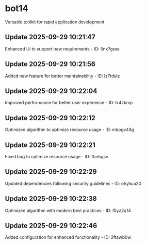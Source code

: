 # bot14
Versatile toolkit for rapid application development

## Update 2025-09-29 10:21:47
Enhanced UI to support new requirements - ID: 5nx7gsss


## Update 2025-09-29 10:21:56
Added new feature for better maintainability - ID: lz7tdulz


## Update 2025-09-29 10:22:04
Improved performance for better user experience - ID: lx4zkrvp


## Update 2025-09-29 10:22:12
Optimized algorithm to optimize resource usage - ID: mbogv43g


## Update 2025-09-29 10:22:21
Fixed bug to optimize resource usage - ID: ftarbgsv


## Update 2025-09-29 10:22:29
Updated dependencies following security guidelines - ID: ohyhua20


## Update 2025-09-29 10:22:38
Optimized algorithm with modern best practices - ID: f5yz2q14


## Update 2025-09-29 10:22:46
Added configuration for enhanced functionality - ID: 2ftawb0w

